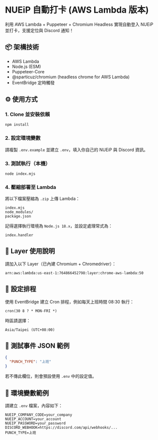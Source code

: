 # NUEiP 自動打卡 (AWS Lambda 版本)

利用 AWS Lambda + Puppeteer + Chromium Headless 實現自動登入 NUEiP 並打卡，支援定位與 Discord 通知！

## 📦 架構技術

- AWS Lambda
- Node.js (ESM)
- Puppeteer-Core
- @sparticuz/chromium (headless chrome for AWS Lambda)
- EventBridge 定時觸發

## ⚙️ 使用方式

### 1. Clone 並安裝依賴
```bash
npm install
```

### 2. 設定環境變數
請複製 `.env.example` 並建立 `.env`，填入你自己的 NUEiP 與 Discord 資訊。

### 3. 測試執行（本機）
```bash
node index.mjs
```

### 4. 壓縮部署至 Lambda
將以下檔案壓縮為 `.zip` 上傳 Lambda：
```
index.mjs
node_modules/
package.json
```

記得選擇執行環境為 `Node.js 18.x`，並設定處理常式為：
```
index.handler
```

## 🧩 Layer 使用說明

請加入以下 Layer（已內建 Chromium + Chromedriver）：

```
arn:aws:lambda:us-east-1:764866452798:layer:chrome-aws-lambda:50
```

## 📅 設定排程

使用 EventBridge 建立 Cron 排程，例如每天上班時間 08:30 執行：
```
cron(30 8 ? * MON-FRI *)
```

時區請選擇：
```
Asia/Taipei (UTC+08:00)
```

## 🧪 測試事件 JSON 範例

```json
{
  "PUNCH_TYPE": "上班"
}
```

若不傳此欄位，則會預設使用 `.env` 中的設定值。

## 📁 環境變數範例

請建立 `.env` 檔案，內容如下：

```env
NUEIP_COMPANY_CODE=your_company
NUEIP_ACCOUNT=your_account
NUEIP_PASSWORD=your_password
DISCORD_WEBHOOK=https://discord.com/api/webhooks/...
PUNCH_TYPE=上班
```
